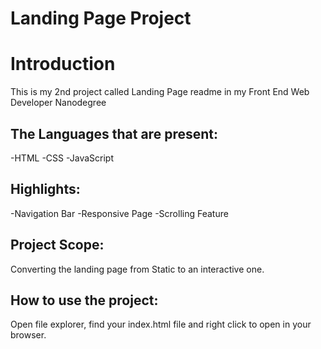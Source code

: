 # Landing Page Project

# Introduction
This is my 2nd project called Landing Page readme in my 
Front End Web Developer Nanodegree 

## The Languages that are present:
-HTML
-CSS
-JavaScript

## Highlights:

-Navigation Bar
-Responsive Page
-Scrolling Feature

## Project Scope:
Converting the landing page from Static to an interactive one.

## How to use the project:

Open file explorer, find your index.html file and right click to open in your browser.